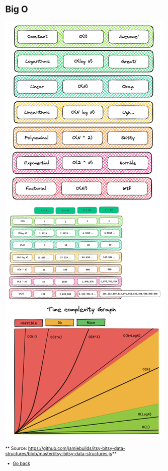 # Big O

![Big O](./02-big-o.png)
![Big O 2](./02-big-o-2.png)
![Big O 3](./02-big-o-3.png)

** Source: https://github.com/jamiebuilds/itsy-bitsy-data-structures/blob/master/itsy-bitsy-data-structures.js**

* [Go back](../readme.md)